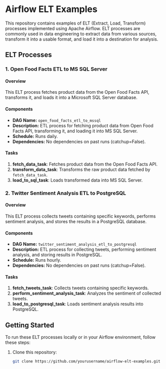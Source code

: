 # Airflow ELT Examples

This repository contains examples of ELT (Extract, Load, Transform) processes implemented using Apache Airflow. ELT processes are commonly used in data engineering to extract data from various sources, transform it into a usable format, and load it into a destination for analysis.

## ELT Processes

### 1. Open Food Facts ETL to MS SQL Server

#### Overview

This ELT process fetches product data from the Open Food Facts API, transforms it, and loads it into a Microsoft SQL Server database.

#### Components

- **DAG Name:** `open_food_facts_etl_to_mssql`
- **Description:** ETL process for fetching product data from Open Food Facts API, transforming it, and loading it into MS SQL Server.
- **Schedule:** Runs daily.
- **Dependencies:** No dependencies on past runs (catchup=False).

#### Tasks

1. **fetch_data_task**: Fetches product data from the Open Food Facts API.
2. **transform_data_task**: Transforms the raw product data fetched by `fetch_data_task`.
3. **load_to_sql_task**: Loads transformed data into MS SQL Server.

### 2. Twitter Sentiment Analysis ETL to PostgreSQL

#### Overview

This ELT process collects tweets containing specific keywords, performs sentiment analysis, and stores the results in a PostgreSQL database.

#### Components

- **DAG Name:** `twitter_sentiment_analysis_etl_to_postgresql`
- **Description:** ETL process for collecting tweets, performing sentiment analysis, and storing results in PostgreSQL.
- **Schedule:** Runs hourly.
- **Dependencies:** No dependencies on past runs (catchup=False).

#### Tasks

1. **fetch_tweets_task**: Collects tweets containing specific keywords.
2. **perform_sentiment_analysis_task**: Analyzes the sentiment of collected tweets.
3. **load_to_postgresql_task**: Loads sentiment analysis results into PostgreSQL.

## Getting Started

To run these ELT processes locally or in your Airflow environment, follow these steps:

1. Clone this repository:

   ```bash
   git clone https://github.com/yourusername/airflow-elt-examples.git
